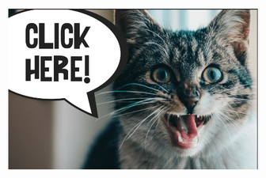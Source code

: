 <a href="https://leetcode.com/problems/largest-rectangle-in-histogram/description/"><img src="../images/Screenshot 2024-05-12 142206.png" /></a>
